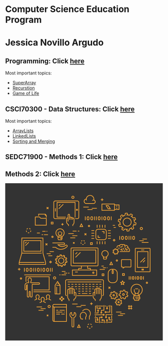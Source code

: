 # Computer Science Education Program

# Jessica Novillo Argudo

## Programming: Click [here](https://github.com/hunter-teacher-cert/cohort-3-summer-work-jnovillo/tree/master/programming)
Most important topics:
* [SuperArray](https://github.com/hunter-teacher-cert/cohort-3-summer-work-jnovillo/tree/master/programming/6/sa)
* [Recurstion](https://github.com/hunter-teacher-cert/cohort-3-summer-work-jnovillo/tree/master/programming/5)
* [Game of Life](https://github.com/hunter-teacher-cert/cohort-3-summer-work-jnovillo/tree/master/programming/3)


## CSCI70300 - Data Structures: Click [here](https://github.com/hunter-teacher-cert/cohort-3-summer-work-jnovillo/tree/master/ds)
Most important topics:
* [ArrayLists](https://github.com/hunter-teacher-cert/cohort-3-summer-work-jnovillo/tree/master/ds/arraylists)
* [LinkedLists](https://github.com/hunter-teacher-cert/cohort-3-summer-work-jnovillo/tree/master/ds/linkedlists)
* [Sorting and Merging](https://github.com/hunter-teacher-cert/cohort-3-summer-work-jnovillo/tree/master/ds/sorting)

## SEDC71900 - Methods 1: Click [here](https://github.com/hunter-teacher-cert/cohort-3-summer-work-jnovillo/tree/master/methods)


##  Methods 2: Click [here](https://github.com/hunter-teacher-cert/reg_assignments-jnovillo)


![cs](cs.jpg)

